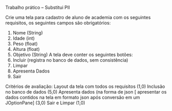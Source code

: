 Trabalho prático – Substitui PII

Crie uma tela para cadastro de aluno de academia com os seguintes requisitos,
os seguintes campos são obrigatórios:


1. Nome (String)
2. Idade (int)
3. Peso (float)
4. Altura (float)
5. Objetivo (String)
A tela deve conter os seguintes botões:
1. Incluir (registra no banco de dados, sem consistência)
2. Limpar
3. Apresenta Dados
4. Sair


Critérios de avaliação:
Layout da tela com todos os requisitos (1,0)
Inclusão no banco de dados (5,0)
Apresenta dados (na forma de json [ apresentar os dados contidos na tela em
formato json após conversão em um JOptionPane] (3,0)
Sair e Limpar (1,0)
